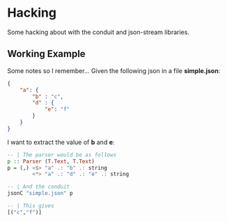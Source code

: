 # Hacking
Some hacking about with the conduit and json-stream libraries.

## Working Example
Some notes so I remember... Given the following json in a file **simple.json**:
```json
{
    "a": {
        "b" : "c",
        "d" : {
            "e": "f"
        }
    }
}
```
I want to extract the value of **b** and **e**:
```haskell
-- | The parser would be as follows
p :: Parser (T.Text, T.Text)
p = (,) <$> "a" .: "b" .: string
        <*> "a" .: "d" .: "e" .: string

-- | And the conduit
jsonC "simple.json" p

-- | This gives
[("c","f")]
```
